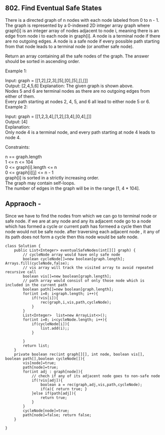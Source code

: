 ## 802. Find Eventual Safe States

There is a directed graph of n nodes with each node labeled from 0 to n - 1.  
The graph is represented by a 0-indexed 2D integer array graph where graph[i] is an integer array of nodes adjacent to node i, meaning there is an edge from node i to each node in graph[i].
A node is a terminal node if there are no outgoing edges. A node is a safe node if every possible path starting from that node leads to a terminal node (or another safe node).

Return an array containing all the safe nodes of the graph. The answer should be sorted in ascending order.

 

Example 1:  

Input: graph = [[1,2],[2,3],[5],[0],[5],[],[]]  
Output: [2,4,5,6] 
Explanation: The given graph is shown above.  
Nodes 5 and 6 are terminal nodes as there are no outgoing edges from either of them.  
Every path starting at nodes 2, 4, 5, and 6 all lead to either node 5 or 6.  
Example 2:  

Input: graph = [[1,2,3,4],[1,2],[3,4],[0,4],[]]  
Output: [4]  
Explanation:  
Only node 4 is a terminal node, and every path starting at node 4 leads to node 4.  

Constraints:

n == graph.length  
1 <= n <= 104  
0 <= graph[i].length <= n  
0 <= graph[i][j] <= n - 1  
graph[i] is sorted in a strictly increasing order.  
The graph may contain self-loops.  
The number of edges in the graph will be in the range [1, 4 * 104].  

## Appraoch - 
Since we have to find the nodes from which we can go to terminal node or safe node. if we are at any node and any its adjacent node go to a node which has formed a cycle or 
current path has formeed a cycle then that node would not be safe node. after traversing each adjacent node , it any of its path does not form a cycle then this node would be safe node.

```
class Solution {
    public List<Integer> eventualSafeNodes(int[][] graph) {
        // cycleNode array would have only safe node
        boolean cycleNode[]=new boolean[graph.length]; Arrays.fill(cycleNode,false);
        // vis array will track the visited array to avoid repeated recursive call
        boolean vis[]=new boolean[graph.length];
        // path array would consist of only those node which is included in the current path
        boolean path[]=new boolean[graph.length];
        for(int i=0; i<graph.length; i++){
            if(!vis[i]){ 
                rec(graph,i,vis,path,cycleNode);
            }
        }
        List<Integer>  list=new ArrayList<>();
        for(int i=0; i<cycleNode.length; i++){
            if(cycleNode[i]){
                list.add(i);;
            }
            
        }
        return list;
    }
    private boolean rec(int graph[][], int node, boolean vis[], boolean path[],boolean cycleNode[]){
        vis[node]=true;
        path[node]=true;
        for(int adj : graph[node]){
            // chech if any of its adjacent node goes to non-safe node
            if(!vis[adj]){
                boolean a = rec(graph,adj,vis,path,cycleNode);
                if(a){ return true; }
            }else if(path[adj]){
                return true;
            }
        }
        cycleNode[node]=true;
        path[node]=false; return false;
    }
    
}
